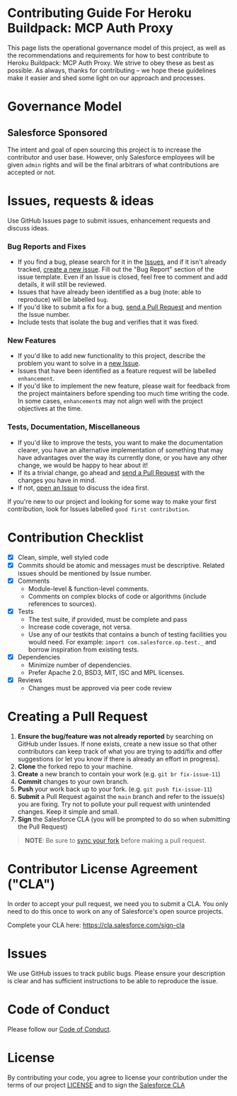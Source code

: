 # Contributing Guide For Heroku Buildpack: MCP Auth Proxy

This page lists the operational governance model of this project, as well as the recommendations and requirements for
how to best contribute to Heroku Buildpack: MCP Auth Proxy. We strive to obey these as best as possible. As always, thanks
for contributing – we hope these guidelines make it easier and shed some light on our approach and processes.

# Governance Model

## Salesforce Sponsored

The intent and goal of open sourcing this project is to increase the contributor and user base. However, only Salesforce
employees will be given `admin` rights and will be the final arbitrars of what contributions are accepted or not.

# Issues, requests & ideas

Use GitHub Issues page to submit issues, enhancement requests and discuss ideas.

### Bug Reports and Fixes

- If you find a bug, please search for it in the [Issues](https://github.com/heroku/heroku-buildpack-mcp-auth-proxy/issues), and if it
  isn't already tracked, [create a new issue](https://github.com/heroku/heroku-buildpack-mcp-auth-proxy/issues/new). Fill out the "Bug
  Report" section of the issue template. Even if an Issue is closed, feel free to comment and add details, it will still
  be reviewed.
- Issues that have already been identified as a bug (note: able to reproduce) will be labelled `bug`.
- If you'd like to submit a fix for a bug, [send a Pull Request](#creating_a_pull_request) and mention the Issue number.
- Include tests that isolate the bug and verifies that it was fixed.

### New Features

- If you'd like to add new functionality to this project, describe the problem you want to solve in a
  [new Issue](https://github.com/heroku/heroku-buildpack-mcp-auth-proxy/issues/new).
- Issues that have been identified as a feature request will be labelled `enhancement`.
- If you'd like to implement the new feature, please wait for feedback from the project maintainers before spending too
  much time writing the code. In some cases, `enhancement`s may not align well with the project objectives at the time.

### Tests, Documentation, Miscellaneous

- If you'd like to improve the tests, you want to make the documentation clearer, you have an alternative implementation
  of something that may have advantages over the way its currently done, or you have any other change, we would be happy
  to hear about it!
- If its a trivial change, go ahead and [send a Pull Request](#creating_a_pull_request) with the changes you have in
  mind.
- If not, [open an Issue](https://github.com/heroku/heroku-buildpack-mcp-auth-proxy/issues/new) to discuss the idea first.

If you're new to our project and looking for some way to make your first contribution, look for Issues labelled
`good first contribution`.

# Contribution Checklist

- [x] Clean, simple, well styled code
- [x] Commits should be atomic and messages must be descriptive. Related issues should be mentioned by Issue number.
- [x] Comments
  - Module-level & function-level comments.
  - Comments on complex blocks of code or algorithms (include references to sources).
- [x] Tests
  - The test suite, if provided, must be complete and pass
  - Increase code coverage, not versa.
  - Use any of our testkits that contains a bunch of testing facilities you would need. For example:
    `import com.salesforce.op.test._` and borrow inspiration from existing tests.
- [x] Dependencies
  - Minimize number of dependencies.
  - Prefer Apache 2.0, BSD3, MIT, ISC and MPL licenses.
- [x] Reviews
  - Changes must be approved via peer code review

# Creating a Pull Request

1. **Ensure the bug/feature was not already reported** by searching on GitHub under Issues. If none exists, create a new
   issue so that other contributors can keep track of what you are trying to add/fix and offer suggestions (or let you
   know if there is already an effort in progress).
2. **Clone** the forked repo to your machine.
3. **Create** a new branch to contain your work (e.g. `git br fix-issue-11`)
4. **Commit** changes to your own branch.
5. **Push** your work back up to your fork. (e.g. `git push fix-issue-11`)
6. **Submit** a Pull Request against the `main` branch and refer to the issue(s) you are fixing. Try not to pollute your
   pull request with unintended changes. Keep it simple and small.
7. **Sign** the Salesforce CLA (you will be prompted to do so when submitting the Pull Request)

> **NOTE**: Be sure to [sync your fork](https://help.github.com/articles/syncing-a-fork/) before making a pull request.

# Contributor License Agreement ("CLA")

In order to accept your pull request, we need you to submit a CLA. You only need to do this once to work on any of
Salesforce's open source projects.

Complete your CLA here: <https://cla.salesforce.com/sign-cla>

# Issues

We use GitHub issues to track public bugs. Please ensure your description is clear and has sufficient instructions to be
able to reproduce the issue.

# Code of Conduct

Please follow our [Code of Conduct](CODE_OF_CONDUCT.md).

# License

By contributing your code, you agree to license your contribution under the terms of our project [LICENSE](LICENSE.txt)
and to sign the [Salesforce CLA](https://cla.salesforce.com/sign-cla)
